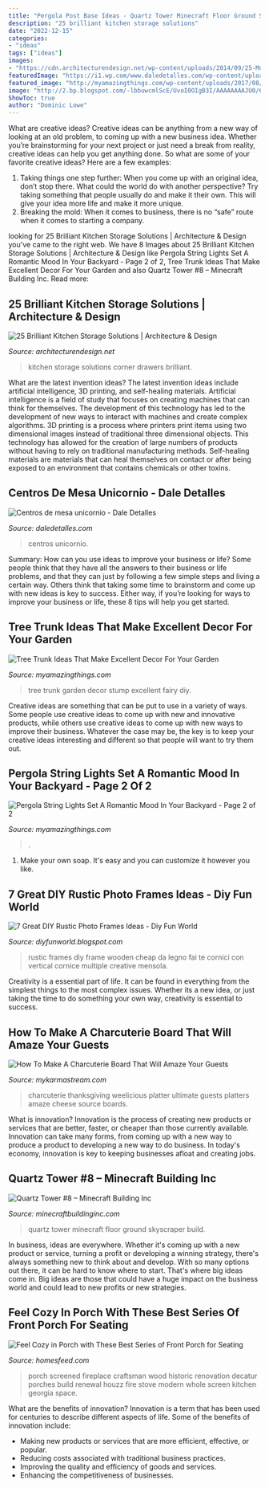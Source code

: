 ```yaml
---
title: "Pergola Post Base Ideas - Quartz Tower Minecraft Floor Ground Skyscraper Build"
description: "25 brilliant kitchen storage solutions"
date: "2022-12-15"
categories:
- "ideas"
tags: ["ideas"]
images:
- "https://cdn.architecturendesign.net/wp-content/uploads/2014/09/25-Mullet-Cabinetry-Kitchen-Corner-Drawers.jpg"
featuredImage: "https://i1.wp.com/www.daledetalles.com/wp-content/uploads/2018/02/centros-de-mesa-unicornio15.jpg?resize=600%2C800"
featured_image: "http://myamazingthings.com/wp-content/uploads/2017/08/tree-stump-ideas-4.jpg"
image: "http://2.bp.blogspot.com/-lbbuwcmlScE/UvoI0OIgB3I/AAAAAAAAJU0/6ZUDeTGprmQ/s1600/DIY+Rustic+Photo+Frames+Ideas6.jpg"
ShowToc: true
author: "Dominic Lowe"
---
```



What are creative ideas?
Creative ideas can be anything from a new way of looking at an old problem, to coming up with a new business idea. Whether you’re brainstorming for your next project or just need a break from reality, creative ideas can help you get anything done. So what are some of your favorite creative ideas? Here are a few examples: 
1) Taking things one step further: When you come up with an original idea, don’t stop there. What could the world do with another perspective? Try taking something that people usually do and make it their own. This will give your idea more life and make it more unique. 
2) Breaking the mold: When it comes to business, there is no “safe” route when it comes to starting a company.

	

		
looking for 25 Brilliant Kitchen Storage Solutions | Architecture &amp; Design you've came to the right web. We have 8 Images about 25 Brilliant Kitchen Storage Solutions | Architecture &amp; Design like Pergola String Lights Set A Romantic Mood In Your Backyard - Page 2 of 2, Tree Trunk Ideas That Make Excellent Decor For Your Garden and also Quartz Tower #8 – Minecraft Building Inc. Read more:
		
    
## 25 Brilliant Kitchen Storage Solutions | Architecture &amp; Design

<img loading=lazy src="https://cdn.architecturendesign.net/wp-content/uploads/2014/09/25-Mullet-Cabinetry-Kitchen-Corner-Drawers.jpg" onerror="this.onerror=null;this.src='https://tse4.mm.bing.net/th?id=OIP.748ptL36zV8QrA8u0XiEhAHaJ3&amp;pid=15.1';" alt="25 Brilliant Kitchen Storage Solutions | Architecture &amp; Design">

_Source: architecturendesign.net_

>kitchen storage solutions corner drawers brilliant. 

	

What are the latest invention ideas?
The latest invention ideas include artificial intelligence, 3D printing, and self-healing materials. Artificial intelligence is a field of study that focuses on creating machines that can think for themselves. The development of this technology has led to the development of new ways to interact with machines and create complex algorithms. 3D printing is a process where printers print items using two dimensional images instead of traditional three dimensional objects. This technology has allowed for the creation of large numbers of products without having to rely on traditional manufacturing methods. Self-healing materials are materials that can heal themselves on contact or after being exposed to an environment that contains chemicals or other toxins.

    
## Centros De Mesa Unicornio - Dale Detalles

<img loading=lazy src="https://i1.wp.com/www.daledetalles.com/wp-content/uploads/2018/02/centros-de-mesa-unicornio15.jpg?resize=600%2C800" onerror="this.onerror=null;this.src='https://tse3.mm.bing.net/th?id=OIP.W85wHfguSJmtlGISTof2vwHaJ4&amp;pid=15.1';" alt="Centros de mesa unicornio - Dale Detalles">

_Source: daledetalles.com_

>centros unicornio. 

	

Summary: How can you use ideas to improve your business or life?
Some people think that they have all the answers to their business or life problems, and that they can just by following a few simple steps and living a certain way. Others think that taking some time to brainstorm and come up with new ideas is key to success. Either way, if you’re looking for ways to improve your business or life, these 8 tips will help you get started.

    
## Tree Trunk Ideas That Make Excellent Decor For Your Garden

<img loading=lazy src="http://myamazingthings.com/wp-content/uploads/2017/08/tree-stump-ideas-4.jpg" onerror="this.onerror=null;this.src='https://tse1.mm.bing.net/th?id=OIP.MBSdo7a0sR_-cVH_-sOXngHaE7&amp;pid=15.1';" alt="Tree Trunk Ideas That Make Excellent Decor For Your Garden">

_Source: myamazingthings.com_

>tree trunk garden decor stump excellent fairy diy. 

	

Creative ideas are something that can be put to use in a variety of ways. Some people use creative ideas to come up with new and innovative products, while others use creative ideas to come up with new ways to improve their business. Whatever the case may be, the key is to keep your creative ideas interesting and different so that people will want to try them out.

    
## Pergola String Lights Set A Romantic Mood In Your Backyard - Page 2 Of 2

<img loading=lazy src="https://myamazingthings.com/wp-content/uploads/2017/05/pergola-lighting-ideas-string-lights-1024x683.jpg" onerror="this.onerror=null;this.src='https://tse3.mm.bing.net/th?id=OIP.ILYdwJdlByyX6w5comvouQHaE8&amp;pid=15.1';" alt="Pergola String Lights Set A Romantic Mood In Your Backyard - Page 2 of 2">

_Source: myamazingthings.com_

>. 

	

1. Make your own soap. It's easy and you can customize it however you like.

    
## 7 Great DIY Rustic Photo Frames Ideas - Diy Fun World

<img loading=lazy src="http://2.bp.blogspot.com/-lbbuwcmlScE/UvoI0OIgB3I/AAAAAAAAJU0/6ZUDeTGprmQ/s1600/DIY+Rustic+Photo+Frames+Ideas6.jpg" onerror="this.onerror=null;this.src='https://tse3.mm.bing.net/th?id=OIP.2p91tYsEnEFsyiAn3mXgggHaKX&amp;pid=15.1';" alt="7 Great DIY Rustic Photo Frames Ideas - Diy Fun World">

_Source: diyfunworld.blogspot.com_

>rustic frames diy frame wooden cheap da legno fai te cornici con vertical cornice multiple creative mensola. 

	

Creativity is a essential part of life. It can be found in everything from the simplest things to the most complex issues. Whether its a new idea, or just taking the time to do something your own way, creativity is essential to success.

    
## How To Make A Charcuterie Board That Will Amaze Your Guests

<img loading=lazy src="https://mykarmastream.com/wp-content/uploads/2019/02/How-To-Make-a-Charcuterie-Board-2.jpg" onerror="this.onerror=null;this.src='https://tse2.mm.bing.net/th?id=OIP.88Ro7m3YN6FkMGc2ymXa0wHaLH&amp;pid=15.1';" alt="How To Make A Charcuterie Board That Will Amaze Your Guests">

_Source: mykarmastream.com_

>charcuterie thanksgiving weelicious platter ultimate guests platters amaze cheese source boards. 

	

What is innovation?
Innovation is the process of creating new products or services that are better, faster, or cheaper than those currently available. Innovation can take many forms, from coming up with a new way to produce a product to developing a new way to do business. In today's economy, innovation is key to keeping businesses afloat and creating jobs.

    
## Quartz Tower #8 – Minecraft Building Inc

<img loading=lazy src="https://minecraftbuildinginc.com/wp-content/uploads/formidable/5/Quartz-Tower-8-skyscraper-Minecraft-build-9.jpg" onerror="this.onerror=null;this.src='https://tse3.mm.bing.net/th?id=OIP.2VOk5lJhhT9GA4HPORJoKwHaD0&amp;pid=15.1';" alt="Quartz Tower #8 – Minecraft Building Inc">

_Source: minecraftbuildinginc.com_

>quartz tower minecraft floor ground skyscraper build. 

	

In business, ideas are everywhere. Whether it's coming up with a new product or service, turning a profit or developing a winning strategy, there's always something new to think about and develop. With so many options out there, it can be hard to know where to start. That's where big ideas come in. Big ideas are those that could have a huge impact on the business world and could lead to new profits or new strategies.

    
## Feel Cozy In Porch With These Best Series Of Front Porch For Seating

<img loading=lazy src="http://homesfeed.com/wp-content/uploads/2017/10/screened-front-porch-idea-light-blue-sectional-with-dark-construction-a-couple-of-wood-side-table-with-round-top-black-fire-drum.jpg" onerror="this.onerror=null;this.src='https://tse4.mm.bing.net/th?id=OIP.SVkXNxumsD8U6u9k_QUAMQHaLH&amp;pid=15.1';" alt="Feel Cozy in Porch with These Best Series of Front Porch for Seating">

_Source: homesfeed.com_

>porch screened fireplace craftsman wood historic renovation decatur porches build renewal houzz fire stove modern whole screen kitchen georgia space. 

	

What are the benefits of innovation?
Innovation is a term that has been used for centuries to describe different aspects of life. Some of the benefits of innovation include: 
- Making new products or services that are more efficient, effective, or popular.
- Reducing costs associated with traditional business practices.
- Improving the quality and efficiency of goods and services. 
- Enhancing the competitiveness of businesses.

